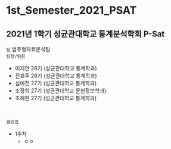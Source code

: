 # 1st_Semester_2021_PSAT
2021년 1학기 성균관대학교 통계분석학회 P-Sat
-------------
``` 팀 ``` 범주형자료분석팀
<br />
``` 팀장/팀원 ``` <br />
- 이지연 26기 (성균관대학교 통계학과)<br />
- 진효주 26기 (성균관대학교 통계학과)<br />
- 심예진 27기 (성균관대학교 통계학과)<br />
- 조장희 27기 (성균관대학교 문헌정보학과)<br />
- 조혜현 27기 (성균관대학교 통계학과)<br />
<br />

```클린업 ``` <br />
- 1주차
  - ㅇㅇ
